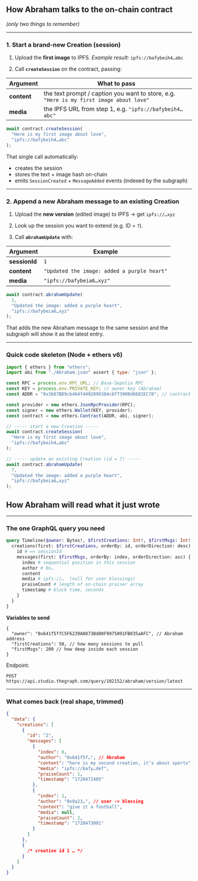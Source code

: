 ## How Abraham talks to the on-chain contract

_(only two things to remember)_

---

### 1. Start a brand-new Creation (session)

1. Upload the **first image** to IPFS.
   _Example result:_ `ipfs://bafybeih4…abc`

2. Call **`createSession`** on the contract, passing:

| Argument    | What to pass                                                                            |
| ----------- | --------------------------------------------------------------------------------------- |
| **content** | the text prompt / caption you want to store, e.g. `"Here is my first image about love"` |
| **media**   | the IPFS URL from step 1, e.g. `"ipfs://bafybeih4…abc"`                                 |

```js
await contract.createSession(
  "Here is my first image about love",
  "ipfs://bafybeih4…abc"
);
```

That single call automatically:

- creates the session
- stores the text + image hash on-chain
- emits `SessionCreated` + `MessageAdded` events (indexed by the subgraph)

---

### 2. Append a new Abraham message to an existing Creation

1. Upload the **new version** (edited image) to IPFS → get `ipfs://…xyz`

2. Look up the session you want to extend (e.g. ID = `7`).

3. Call **`abrahamUpdate`** with:

| Argument      | Example                                     |
| ------------- | ------------------------------------------- |
| **sessionId** | `1`                                         |
| **content**   | `"Updated the image: added a purple heart"` |
| **media**     | `"ipfs://bafybeia6…xyz"`                    |

```js
await contract.abrahamUpdate(
  1,
  "Updated the image: added a purple heart",
  "ipfs://bafybeia6…xyz"
);
```

That adds the new Abraham message to the same session and the subgraph will
show it as the latest entry.

---

### Quick code skeleton (Node + ethers v6)

```js
import { ethers } from "ethers";
import abi from "./Abraham.json" assert { type: "json" };

const RPC = process.env.RPC_URL; // Base-Sepolia RPC
const KEY = process.env.PRIVATE_KEY; // owner key (Abraham)
const ADDR = "0x3667BD9cb464f4492899384c6f73908d6681EC78"; // contract

const provider = new ethers.JsonRpcProvider(RPC);
const signer = new ethers.Wallet(KEY, provider);
const contract = new ethers.Contract(ADDR, abi, signer);

// ----- start a new Creation -----
await contract.createSession(
  "Here is my first image about love",
  "ipfs://bafybeih4…abc"
);

// ----- update an existing Creation (id = 7) -----
await contract.abrahamUpdate(
  7,
  "Updated the image: added a purple heart",
  "ipfs://bafybeia6…xyz"
);
```

## How Abraham will **read** what it just wrote

---

### The one GraphQL query you need

```graphql
query Timeline($owner: Bytes!, $firstCreations: Int!, $firstMsgs: Int!) {
  creations(first: $firstCreations, orderBy: id, orderDirection: desc) {
    id # == sessionId
    messages(first: $firstMsgs, orderBy: index, orderDirection: asc) {
      index # sequential position in this session
      author # 0x…
      content
      media # ipfs://…  (null for user blessings)
      praiseCount # length of on-chain praiser array
      timestamp # block time, seconds
    }
  }
}
```

**Variables to send**

```jsonc
{
  "owner": "0x641f5ffC5F6239A0873Bd00F9975091FB035aAFC", // Abraham address
  "firstCreations": 50, // how many sessions to pull
  "firstMsgs": 200 // how deep inside each session
}
```

Endpoint:

```
POST https://api.studio.thegraph.com/query/102152/abraham/version/latest
```

---

### What comes back (real shape, trimmed)

```json
{
  "data": {
    "creations": [
      {
        "id": "2",
        "messages": [
          {
            "index": 0,
            "author": "0x641f5f…", // Abraham
            "content": "here is my second creation, it’s about sports",
            "media": "ipfs://bafy…def",
            "praiseCount": 1,
            "timestamp": "1720472405"
          },
          {
            "index": 1,
            "author": "0x9a23…", // user -> blessing
            "content": "give it a football",
            "media": null,
            "praiseCount": 2,
            "timestamp": "1720473001"
          }
        ]
      },
      {
        /* creation id 1 … */
      }
    ]
  }
}
```
